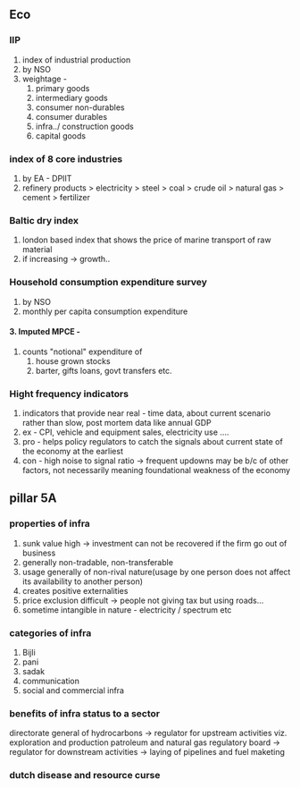 ## Eco
### IIP
1. index of industrial production
2. by NSO
3. weightage - 
	1. primary goods
	2. intermediary goods
	3. consumer non-durables
	4. consumer durables
	5. infra../ construction goods
	6. capital goods
### index of 8 core industries
1. by  EA - DPIIT
2. refinery products > electricity >  steel > coal > crude oil > natural gas > cement > fertilizer
### Baltic dry index
1. london based index that shows the price of marine transport of raw material
2. if increasing -> growth..
### Household consumption expenditure survey
1. by NSO
2. monthly per capita consumption expenditure
#### 3. Imputed MPCE - 
1. counts "notional" expenditure of 
	1. house grown stocks
	2. barter, gifts loans, govt transfers etc.

### Hight frequency indicators
1. indicators that provide near real - time data, about current scenario rather than slow, post mortem data like annual GDP
2. ex - CPI, vehicle and equipment sales, electricity use ....
3. pro - helps policy regulators to catch the signals about current state of the economy at the earliest
4. con - high noise to signal ratio -> frequent updowns may be b/c of other factors, not necessarily meaning foundational weakness of the economy

## pillar 5A
### properties of infra
1. sunk value high -> investment can not be recovered if the firm go out of business
2. generally non-tradable, non-transferable
3. usage generally of non-rival nature(usage by one person does not affect its availability to another person)
4. creates positive externalities
5. price exclusion difficult -> people not giving tax but using roads...
6. sometime intangible in nature - electricity / spectrum etc
### categories of infra
1. Bijli 
2. pani
3. sadak
4. communication
5. social and commercial infra
### benefits of infra status to a sector

directorate general of hydrocarbons -> regulator for upstream activities viz. exploration and production
patroleum and natural gas regulatory board -> regulator for downstream activities -> laying of pipelines and fuel maketing

### dutch disease and resource curse